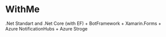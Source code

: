 # WithMe
.Net Standart and .Net Core (with EF) + BotFramework + Xamarin.Forms + Azure NotificationHubs + Azure Stroge
